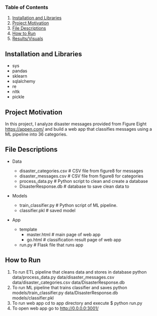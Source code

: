### Table of Contents

1. [Installation and Libraries](#installation)
2. [Project Motivation](#motivation)
3. [File Descriptions](#files)
4. [How to Run](#run)
5. [Results/Visuals](#results)

## Installation and Libraries  <a name="installation"></a>

- sys
- pandas
- sklearn
- sqlalchemy
- re
- nltk
- pickle

## Project Motivation<a name="motivation"></a>

In this project, I analyze disaster messages provided from Figure Eight https://appen.com/ and build a web app that classifies messages using a ML pipeline into 36 categories.   
   
   
## File Descriptions <a name="files"></a>

- Data
   - disaster_categories.csv  # CSV file from figure8 for messages
   - disaster_messages.csv    # CSV file from figure8 for categories
   - process_data.py          # Python script to clean and create a database
   - DisasterResponse.db      # database to save clean data to

- Models
   - train_classifier.py  # Python script of ML pipeline.
   - classifier.pkl       # saved model 

- App
   - template
      - master.html  # main page of web app
      - go.html      # classification result page of web app
   - run.py          # Flask file that runs app


    
## How to Run <a name="run"></a>

1. To run ETL pipeline that cleans data and stores in database
     python data/process_data.py data/disaster_messages.csv data/disaster_categories.csv data/DisasterResponse.db
2. To run ML pipeline that trains classifier and saves
     python models/train_classifier.py data/DisasterResponse.db models/classifier.pkl
3. To run web app cd to app directory and execute $ python run.py
4. To open web app go to http://0.0.0.0:3001/
